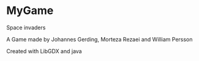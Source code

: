 # MyGame
Space invaders 

A Game made by Johannes Gerding, Morteza Rezaei and William Persson

Created with LibGDX and java
 
